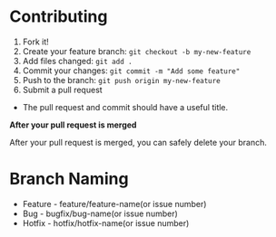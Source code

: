 # Contributing

1. Fork it!
2. Create your feature branch: `git checkout -b my-new-feature`
3. Add files changed:  `git add .`
4. Commit your changes: `git commit -m "Add some feature"`
5. Push to the branch: `git push origin my-new-feature`
6. Submit a pull request

- The pull request and commit should have a useful title.

**After your pull request is merged**

After your pull request is merged, you can safely delete your branch.

# Branch Naming
- Feature - feature/feature-name(or issue number)
- Bug - bugfix/bug-name(or issue number)
- Hotfix - hotfix/hotfix-name(or issue number)
